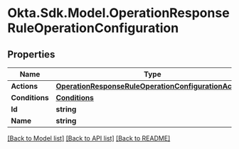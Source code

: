 # Okta.Sdk.Model.OperationResponseRuleOperationConfiguration

## Properties

Name | Type | Description | Notes
------------ | ------------- | ------------- | -------------
**Actions** | [**OperationResponseRuleOperationConfigurationActions**](OperationResponseRuleOperationConfigurationActions.md) |  | [optional] 
**Conditions** | [**Conditions**](Conditions.md) |  | [optional] 
**Id** | **string** |  | [optional] 
**Name** | **string** |  | [optional] 

[[Back to Model list]](../README.md#documentation-for-models) [[Back to API list]](../README.md#documentation-for-api-endpoints) [[Back to README]](../README.md)

